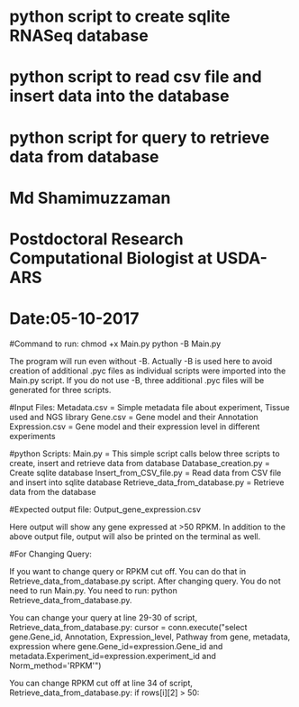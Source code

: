 # python script to create sqlite RNASeq database
# python script to read csv file and insert data into the database
# python script for query to retrieve data from database

# Md Shamimuzzaman
# Postdoctoral Research Computational Biologist at USDA-ARS
# Date:05-10-2017 

#Command to run:
chmod +x Main.py
python -B Main.py

The program will run even without -B. Actually -B is used here to avoid creation of additional .pyc files as individual scripts were imported into the Main.py script. If you do not use -B, three additional .pyc files will be generated for three scripts.

#Input Files:
Metadata.csv     = Simple metadata file about experiment, Tissue used and NGS library
Gene.csv         = Gene model and their Annotation
Expression.csv   = Gene model and their expression level in different experiments


#python Scripts:
Main.py   = This simple script calls below three scripts to create, insert and retrieve data from database
Database_creation.py    = Create sqlite database
Insert_from_CSV_file.py = Read data from CSV file and insert into sqlite database
Retrieve_data_from_database.py = Retrieve data from the database


#Expected output file:
Output_gene_expression.csv

Here output will show any gene expressed at >50 RPKM.
In addition to the above output file, output will also be printed on the terminal as well.



#For Changing Query:

If you want to change query or RPKM cut off. You can do that in Retrieve_data_from_database.py script.
After changing query. You do not need to run Main.py. You need to run: python Retrieve_data_from_database.py.

You can change your query at line 29-30 of script, Retrieve_data_from_database.py:
cursor = conn.execute("select gene.Gene_id, Annotation, Expression_level, Pathway from gene, metadata, expression where gene.Gene_id=expression.Gene_id and metadata.Experiment_id=expression.experiment_id and Norm_method='RPKM'")

You can change RPKM cut off at line 34 of script, Retrieve_data_from_database.py:
if rows[i][2] > 50:
